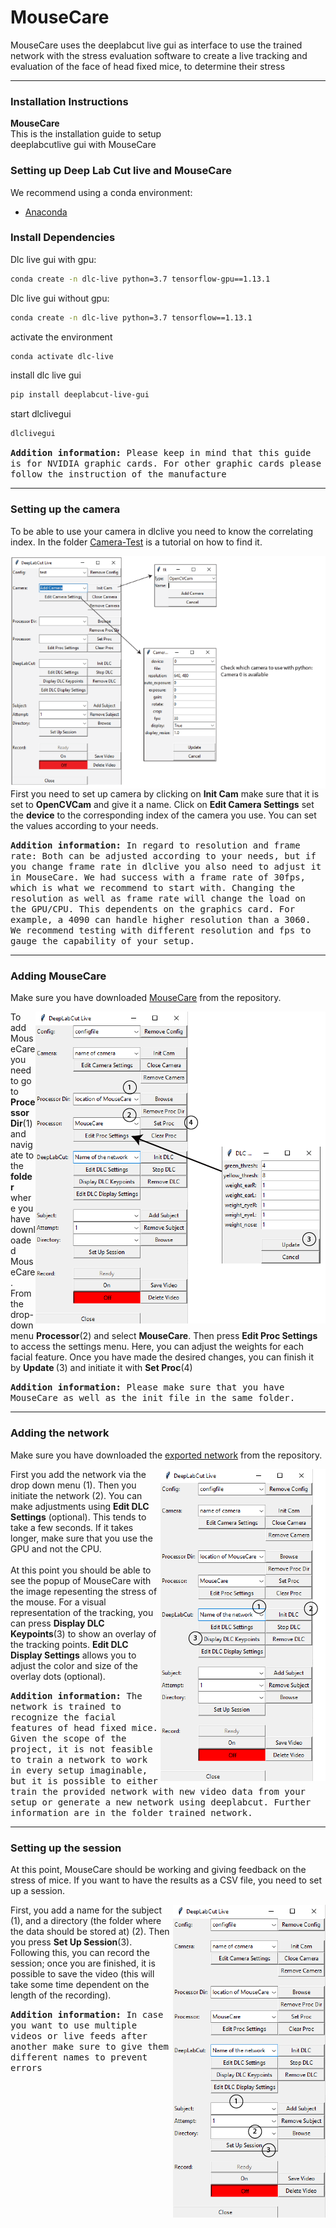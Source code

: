  # MouseCare


MouseCare uses the deeplabcut live gui as interface to use the trained network with the stress evaluation software to create a live tracking and evaluation of the face of head fixed mice, to determine their stress

---

### Installation Instructions

<p align="left">
  <span style="display: inline-block; width: 60%;">
    <strong>MouseCare</strong>  
    <br>  
   This is the installation guide to setup deeplabcutlive gui with MouseCare
  </span>
</p>


### Setting up Deep Lab Cut live and MouseCare

We recommend using a conda environment:
- [Anaconda ](https://anaconda.org/anaconda)

### Install Dependencies

Dlc live gui with gpu:
```bash
conda create -n dlc-live python=3.7 tensorflow-gpu==1.13.1
```
Dlc live gui without gpu:
```bash
conda create -n dlc-live python=3.7 tensorflow==1.13.1 
```
activate the environment
```bash
conda activate dlc-live 
```
install dlc live gui
```bash
pip install deeplabcut-live-gui
```
start dlclivegui
```bash
dlclivegui
```


<kbd>
<strong>Addition information:</strong>
Please keep in mind that this guide is for NVIDIA graphic cards. For other graphic cards please follow the instruction of the manufacture
</kbd>


---
 
### Setting up the camera

To be able to use your camera in dlclive you need to know the correlating index.
In the folder [Camera-Test](https://github.com/Nasr-SFB1315/MouseCare/tree/main/Camera-Test) is a tutorial on how to find it.


<img align="right" src="https://github.com/Nasr-SFB1315/images/blob/main/dlclivecamera.png?raw=true" />
<p align="left">
First you need to set up camera by clicking on <strong>Init Cam</strong> make sure that it is set to <strong>OpenCVCam</strong> and give it a name. 
Click on <strong>Edit Camera Settings</strong> set the <strong>device</strong> to the corresponding index of the camera you use. You can set the values according to your needs. 
</p>
<p align="left">
 <kbd>
<strong>Addition information:</strong>
In regard to resolution and frame rate: Both can be adjusted according to your needs, but if you change frame rate in dlclive you also need to adjust it in MouseCare. We had success with a frame rate of 30fps, which is what we recommend to start with.
Changing the resolution as well as frame rate will change the load on the GPU/CPU. This dependents on the graphics card. For example, a 4090 can handle higher resolution than a 3060. We recommend testing with different resolution and fps to gauge the capability of your setup.
</kbd>
</p>


---

### Adding MouseCare

Make sure you have downloaded [MouseCare](https://github.com/Nasr-SFB1315/MouseCare/tree/main/MouseCare) from the repository.

<img align="right" src="https://github.com/Nasr-SFB1315/images/blob/main/mousecareImage.png" />
<p align="left">
To add MouseCare you need to go to <strong>Processor Dir</strong>(1) and navigate to the <strong>folder</strong> where you have downloaded MouseCare. 
From the drop-down menu <strong>Processor</strong>(2) and select <strong>MouseCare</strong>. Then press <strong>Edit Proc Settings</strong> to access the settings menu. Here, you can adjust the weights for each facial feature. Once you have made the desired changes, you can finish it by <strong>Update </strong>(3) and initiate it with <strong>Set Proc</strong>(4)
</p>
<kbd>
<strong>Addition information:</strong>
Please make sure that you have MouseCare as well as the init file in the same folder.
</kbd>
</p>


---


### Adding the network

Make sure you have downloaded the [exported network](https://github.com/Nasr-SFB1315/MouseCare/tree/main/Trained%20Network/exported) from the repository. 
<br>



<img align="right" src="https://github.com/Nasr-SFB1315/images/blob/main/NetworkImage.png" />
<p align="left">
First you add the network via the drop down menu (1). Then you initiate the network (2). You can make adjustments using <strong>Edit DLC Settings</strong> (optional). This tends to take a few seconds. If it takes longer, make sure that you use the GPU and not the CPU.
 
<br>
<br>
At this point you should be able to see the popup of MouseCare with the image repesenting the stress of the mouse.  
For a visual representation of the tracking, you can press <strong>Display DLC Keypoints</strong>(3) to show an overlay of the tracking points. <strong>Edit DLC Display Settings</strong> allows you to adjust the color and size of the overlay dots (optional). 

</p>
<kbd>
<strong>Addition information:</strong>
The network is trained to recognize the facial features of head fixed mice. Given the scope of the project, it is not feasible to train a network to work in every setup imaginable, but it is possible to either train the provided network with new video data from your setup or generate a new network using deeplabcut. Further information are in the folder trained network.

</kbd>
</p>


---

### Setting up the session

At this point, MouseCare should be working and giving feedback on the stress of mice. If you want to have the results as a CSV file, you need to set up a session. 



<img align="right" src="https://github.com/Nasr-SFB1315/images/blob/main/SessionImage.png" />
<p align="left">
First, you add a name for the subject (1), and a directory (the folder where the data should be stored at) (2). Then you press <strong>Set Up Session</strong>(3). Following this, you can record the session; once you are finished, it is possible to save the video (this will take some time dependent on the length of the recording).



</p>
<kbd>
<strong>Addition information:</strong>
In case you want to use multiple videos or live feeds after another make sure to give them different names to prevent errors
</kbd>
</p>

